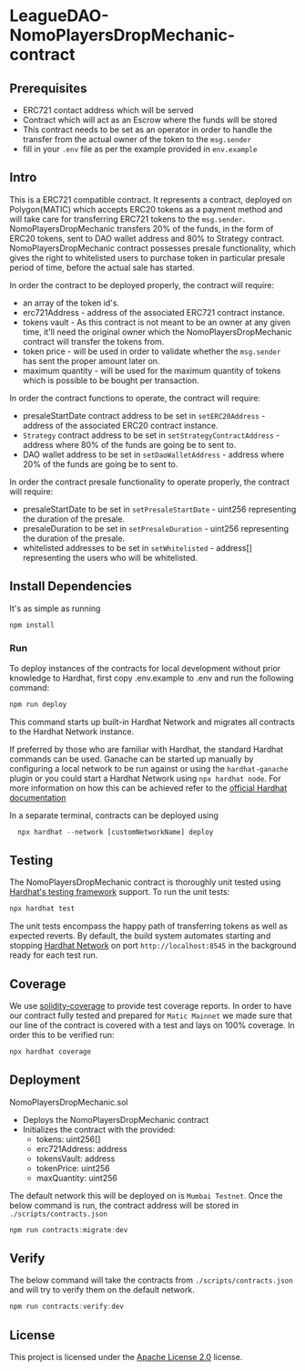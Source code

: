# LeagueDAO-NomoPlayersDropMechanic-contract

## Prerequisites
* ERC721 contact address which will be served
* Contract which will act as an Escrow where the funds will be stored
* This contract needs to be set as an operator in order to handle the transfer from the actual owner of the token to the `msg.sender`
* fill in your `.env` file as per the example provided in `env.example`

## Intro
This is a ERC721 compatible contract. It represents a contract, deployed on Polygon(MATIC) which accepts ERC20 tokens as a payment method and will take care for transferring ERC721 tokens to the `msg.sender`. NomoPlayersDropMechanic transfers 20% of the funds, in the form of ERC20 tokens, sent to DAO wallet address and 80% to Strategy contract. NomoPlayersDropMechanic contract possesses presale functionality, which gives the right to whitelisted users to purchase token in particular presale period of time, before the actual sale has started.

In order the contract to be deployed properly, the contract will require:
* an array of the token id's.
* erc721Address - address of the associated ERC721 contract instance.
* tokens vault - As this contract is not meant to be an owner at any given time, it'll need the original owner which the NomoPlayersDropMechanic contract will transfer the tokens from.
* token price - will be used in order to validate whether the `msg.sender` has sent the proper amount later on.
* maximum quantity - will be used for the maximum quantity of tokens which is possible to be bought per transaction.

In order the contract functions to operate, the contract will require:
* presaleStartDate contract address to be set in `setERC20Address` - address of the associated ERC20 contract instance.
* `Strategy` contract address to be set in `setStrategyContractAddress` - address where 80% of the funds are going be to sent to.
* DAO wallet address to be set in `setDaoWalletAddress` - address where 20% of the funds are going be to sent to.

In order the contract presale functionality to operate properly, the contract will require:
* presaleStartDate to be set in `setPresaleStartDate` - uint256 representing the duration of the presale.
* presaleDuration to be set in `setPresaleDuration` - uint256 representing the duration of the presale.
* whitelisted addresses to be set in `setWhitelisted` - address[] representing the users who will be whitelisted.

## Install Dependencies
It's as simple as running 
```javascript
npm install
```
### Run
To deploy instances of the contracts for local development without prior knowledge to Hardhat, first copy .env.example to .env and run the following command:
```javascript
npm run deploy
```

This command starts up built-in Hardhat Network and migrates all contracts to the Hardhat Network instance.

If preferred by those who are familiar with Hardhat, the standard Hardhat commands can be used. Ganache can be started up manually by configuring a local network to be run against or using the `hardhat-ganache` plugin or you could start a Hardhat Network using `npx hardhat node`. For more information on how this can be achieved refer to the [official Hardhat documentation](https://hardhat.org/guides/ganache-tests.html#running-tests-with-ganache)

In a separate terminal, contracts can be deployed using
```javascript
  npx hardhat --network [customNetworkName] deploy
```

## Testing
The NomoPlayersDropMechanic contract is thoroughly unit tested using 
[Hardhat's testing framework](https://hardhat.org/tutorial/testing-contracts.html#_5-testing-contracts) 
support.
To run the unit tests:
```javascript
npx hardhat test
```
The unit tests encompass the happy path of transferring tokens as well as expected reverts.
By default, the build system automates starting and stopping 
[Hardhat Network](https://hardhat.org/hardhat-network/#hardhat-network) on port `http://localhost:8545` in
the background ready for each test run.

## Coverage 
We use [solidity-coverage](https://github.com/sc-forks/solidity-coverage) to 
provide test coverage reports. 
In order to have our contract fully tested and prepared for `Matic Mainnet` we made sure that our line of the contract is covered with a test and lays on 100% coverage. In order this to be verified run: 
```javascript
npx hardhat coverage
``` 

## Deployment
NomoPlayersDropMechanic.sol
* Deploys the NomoPlayersDropMechanic contract
* Initializes the contract with the provided:  
    - tokens: uint256[]
    - erc721Address: address
    - tokensVault: address
    - tokenPrice: uint256
    - maxQuantity: uint256

The default network this will be deployed on is `Mumbai Testnet`. Once the below command is run, the contract address will be stored in `./scripts/contracts.json`

```javascript
npm run contracts:migrate:dev
```

## Verify
The below command will take the contracts from `./scripts/contracts.json` and will try to verify them on the default network.
```javascript
npm run contracts:verify:dev
``` 

## License
This project is licensed under the [Apache License 2.0](./LICENCE) license.
